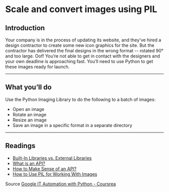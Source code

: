 # Scale and convert images using PIL

## Introduction

Your company is in the process of updating its website, and they’ve hired a design contractor to create some new icon graphics for the site. But the contractor has delivered the final designs in the wrong format -- rotated 90° and too large. Oof! You’re not able to get in contact with the designers and your own deadline is approaching fast. You’ll need to use Python to get these images ready for launch.

---
## What you’ll do

Use the Python Imaging Library to do the following to a batch of images:

- Open an image
- Rotate an image
- Resize an image
- Save an image in a specific format in a separate directory 
---

## Readings
- [Built-In Libraries vs. External Libraries](https://github.com/yadav-aman/python-reference/blob/master/image-manipulation/Built-In_Libraries_vs_External_Libraries.md)
- [What is an API?](https://github.com/yadav-aman/python-reference/blob/master/image-manipulation/What_is_an_API.md)
- [How to Make Sense of an API?](https://github.com/yadav-aman/python-reference/blob/master/image-manipulation/How_to_make_sense_of_an_API.md)
- [How to Use PIL for Working With Images](https://github.com/yadav-aman/python-reference/blob/master/image-manipulation/How_to_use_PIL_for_working_with_images.md)

Source [Google IT Automation with Python - Coursrea](https://www.coursera.org/professional-certificates/google-it-automation)